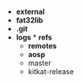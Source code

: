 * **external**
 * **fat32lib**
  * **.git**
   * **logs**
    * **refs**
     * **remotes**
      * **aosp**
       * master
       * kitkat-release
